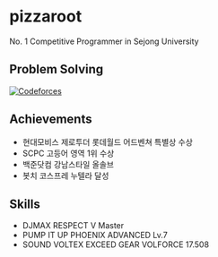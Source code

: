 # pizzaroot

No. 1 Competitive Programmer in Sejong University


## Problem Solving
[![Codeforces](https://cf.leed.at?id=pizzaroot)](https://codeforces.com/profile/pizzaroot)

## Achievements
- 현대모비스 제로투더 롯데월드 어드벤쳐 특별상 수상
- SCPC 고등어 영역 1위 수상
- 백준닷컴 강남스타일 올솔브
- 봇치 코스프레 누텔라 달성

## Skills
- DJMAX RESPECT V Master
- PUMP IT UP PHOENIX ADVANCED Lv.7
- SOUND VOLTEX EXCEED GEAR VOLFORCE 17.508
